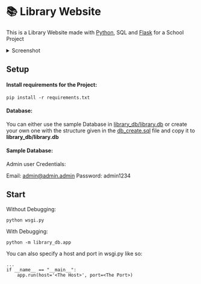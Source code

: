 # 📚 Library Website
This is a Library Website made with [Python](https://github.com/python/cpython), SQL and [Flask](https://github.com/pallets/flask) for a School Project

<details>
  <summary>Screenshot</summary>
  
![Screenshot 2022-10-26 at 22-27-19 Library - SQL Library](https://user-images.githubusercontent.com/63876564/198130318-6b565702-9bb9-452d-86b2-4eddf861c358.png)

</details>


## Setup

#### Install requirements for the Project:
```
pip install -r requirements.txt
```
#### Database:

You can either use the sample Database in  [library_db/library.db](https://github.com/sdaqo/library_website/blob/main/library_db/library.db) or create your own one with the structure given in the [db_create.sql](https://github.com/sdaqo/library_website/blob/main/db_create.sql) file and copy it to **library_db/library.db**

#### Sample Database:

Admin user Credentials:

Email: admin@admin.admin Password: admin1234

## Start

Without Debugging:
```
python wsgi.py
```

With Debugging:
```
python -m library_db.app
```
You can also specify a host and port in wsgi.py like so:
```
...
if __name__ == "__main__":
    app.run(host='<The Host>', port=<The Port>)
```
